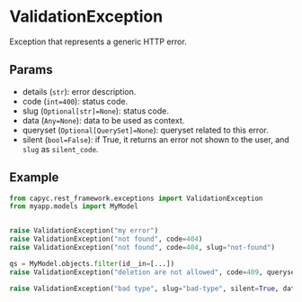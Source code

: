# ValidationException

Exception that represents a generic HTTP error.

## Params
- details (`str`): error description.
- code (`int=400`): status code.
- slug (`Optional[str]=None`): status code.
- data (`Any=None`): data to be used as context.
- queryset (`Optional[QuerySet]=None`): queryset related to this error.
- silent (`bool=False`): if True, it returns an error not shown to the user, and `slug` as `silent_code`.

## Example

```py
from capyc.rest_framework.exceptions import ValidationException
from myapp.models import MyModel


raise ValidationException("my error")
raise ValidationException("not found", code=404)
raise ValidationException("not found", code=404, slug="not-found")

qs = MyModel.objects.filter(id__in=[...])
raise ValidationException("deletion are not allowed", code=409, queryset=qs, data={"ids": [...]})

raise ValidationException("bad type", slug="bad-type", silent=True, data={"allowed_types": [...]})
```
